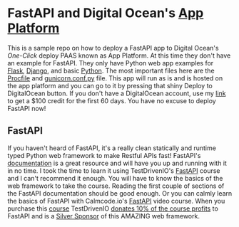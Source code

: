 # FastAPI and Digital Ocean's [App Platform](https://www.digitalocean.com/docs/app-platform/)


This is a sample repo on how to deploy a FastAPI app to Digital Ocean's *One-Click* deploy PAAS known as App Platform. At this time they don't have an example for FastAPI. They only have Python web app examples for [Flask](https://github.com/digitalocean/sample-flask), [Django](https://github.com/digitalocean/sample-django), and basic [Python](https://www.digitalocean.com/docs/app-platform/languages-frameworks/python/). The most important files here are the [Procfile](Procifle) and [gunicorn.conf.py](gunicorn.conf.py) file. This app will run as is and is hosted  on the app platform and you can go to it by pressing that shiny Deploy to DigitalOcean button. If you don't have a DigitalOcean account, use my [link](https://m.do.co/c/beef14f5483f) to get a $100 credit for the first 60 days. You have no excuse to deploy FastAPI now!


## FastAPI

If you haven't heard of FastAPI, it's a really clean statically and runtime typed Python web framework to make Restful APIs fast! FastAPI's [documentation](https://fastapi.tiangolo.com/) is a great resource and will have you up and running with it in no time. I took the time to learn it using TestDrivenIO's [FastAPI](https://testdriven.io/courses/tdd-fastapi/?utm_source=mrcartoonster) course and I can't recommend it enough. You will have to know the basics of the web framework to take the course. Reading the first couple of sections of the FastAPI documentation should be good enough. Or you can calmly learn the basics of FastAPI with Calmcode.io's [FastAPI](https://calmcode.io/fastapi/hello-world.html) video course. When you purchase this [course](https://testdriven.io/courses/tdd-fastapi/?utm_source=mrcartoonster) TestDrivenIO [donates 10% of the course profits](https://testdriven.io/opensource/) to FastAPI and is a [Silver Sponsor](https://fastapi.tiangolo.com/fastapi-people/#silver-sponsors) of this AMAZING web framework.
